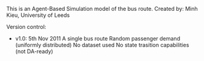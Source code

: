 This is an Agent-Based Simulation model of the bus route. 
Created by: Minh Kieu, University of Leeds

Version control: 
- v1.0: 5th Nov 2011
  A single bus route
  Random passenger demand (uniformly distributed)
  No dataset used
  No state trasition capabilities (not DA-ready)
  
